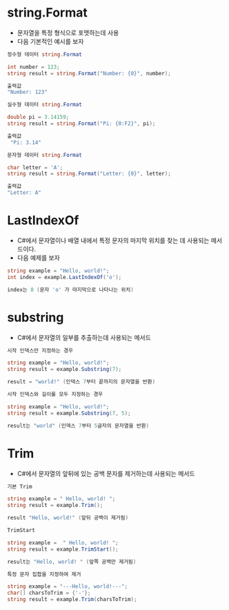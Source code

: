 # string.Format
  * 문자열을 특정 형식으로 포맷하는데 사용
  * 다음 기본적인 예시를 보자

```C#
정수형 데이터 string.Format

int number = 123;
string result = string.Format("Number: {0}", number);

출력값
"Number: 123"
```

```C#
실수형 데이터 string.Format

double pi = 3.14159;
string result = string.Format("Pi: {0:F2}", pi);

출력값
 "Pi: 3.14"
```

```C#
문자형 데이터 string.Format

char letter = 'A';
string result = string.Format("Letter: {0}", letter);

출력값
"Letter: A"
```

# LastIndexOf
  * C#에서 문자열이나 배열 내에서 특정 문자의 마지막 위치를 찾는 데 사용되는 메서드이다.
  * 다음 예제를 보자

```C#
string example = "Hello, world!";
int index = example.LastIndexOf('o');

index는 8 (문자 'o' 가 마지막으로 나타나는 위치)
```

# substring
  * C#에서 문자열의 일부를 추출하는데 사용되는 메서드

```C#
시작 인덱스만 지정하는 경우 

string example = "Hello, world!";
string result = example.Substring(7);

result = "world!" (인덱스 7부터 끝까지의 문자열을 반환)
```
```C#
시작 인덱스와 길이를 모두 지정하는 경우

string example = "Hello, world!";
string result = example.Substring(7, 5);

result는 "world" (인덱스 7부터 5글자의 문자열을 반환)
```



# Trim
 * C#에서 문자열의 앞뒤에 있는 공백 문자를 제거하는데 사용되는 메서드


```C#
기본 Trim

string example = " Hello, world! ";
string result = example.Trim();

result "Hello, world!" (앞뒤 공백이 제거됨)
```

```C#
TrimStart

string example =  " Hello, world! ";
string result = example.TrimStart();

result는 "Hello, world! " (앞쪽 공백만 제거됨)
```

```C#
특정 문자 집합을 지정하여 제거

string example = "---Hello, world!---";
char[] charsToTrim = {'-'};
string result = example.Trim(charsToTrim);



